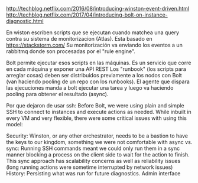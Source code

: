 http://techblog.netflix.com/2016/08/introducing-winston-event-driven.html
http://techblog.netflix.com/2017/04/introducing-bolt-on-instance-diagnostic.html

En wiston escriben scripts que se ejecutan cuando matchea una query contra su sistema de monitorizacion (Atlas).
Esta basado en https://stackstorm.com/
Su monitorización va enviando los eventos a un rabbitmq donde son procesadas por el "rule engine".

Bolt permite ejecutar esos scripts en las máquinas. Es un servicio que corre en cada máquina y exponer una API REST
Los "runbook" (los scripts para arreglar cosas) deben ser distribuidos previamente a los nodos con Bolt (van haciendo pooling de un repo con los runbooks).
El agente que dispara las ejecuciones manda a bolt ejecutar una tarea y luego va haciendo pooling para obtener el resultado (async).


Por que dejaron de usar ssh:
Before Bolt, we were using plain and simple SSH to connect to instances and execute actions as needed. While inbuilt in every VM and very flexible, there were some critical issues with using this model:

Security: Winston, or any other orchestrator, needs to be a bastion to have the keys to our kingdom, something we were not comfortable with
async vs. sync: Running SSH commands meant we could only run them in a sync manner blocking a process on the client side to wait for the action to finish. This sync approach has scalability concerns as well as reliability issues (long running actions were sometime interrupted by network issues)
History: Persisting what was run for future diagnostics.
Admin interface
